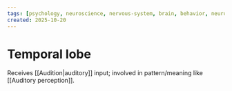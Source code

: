 ```yaml
---
tags: [psychology, neuroscience, nervous-system, brain, behavior, neurotransmitters]
created: 2025-10-20
---
```

# Temporal lobe

Receives [[Audition|auditory]] input; involved in pattern/meaning like [[Auditory perception]].
